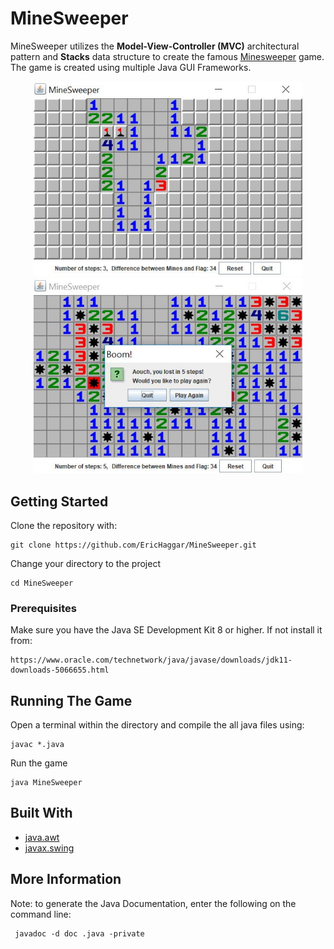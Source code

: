 # MineSweeper

MineSweeper utilizes the **Model-View-Controller (MVC)** architectural pattern and **Stacks** data structure to create the famous [Minesweeper](https://en.wikipedia.org/wiki/Minesweeper_(video_game)) game. The game is created using multiple Java GUI Frameworks.

<p align="center">
    <img src="screenshots/flags.JPG" width="430" /> 
    <img src="screenshots/gameover.JPG" width="430" />
</p>



## Getting Started 

Clone the repository with:

```
git clone https://github.com/EricHaggar/MineSweeper.git
```

Change your directory to the project

```
cd MineSweeper
```

### Prerequisites

Make sure you have the Java SE Development Kit 8 or higher. If not install it from:

    https://www.oracle.com/technetwork/java/javase/downloads/jdk11-downloads-5066655.html


## Running The Game

Open a terminal within the directory and compile the all java files using:

```
javac *.java
```
Run the game 

```
java MineSweeper
```

## Built With

* [java.awt](https://docs.oracle.com/javase/7/docs/api/java/awt/package-summary.html)
* [javax.swing](https://docs.oracle.com/javase/7/docs/api/javax/swing/package-summary.html)

## More Information

Note: to generate the Java Documentation, enter the following on the command line:

```
 javadoc -d doc .java -private
```
